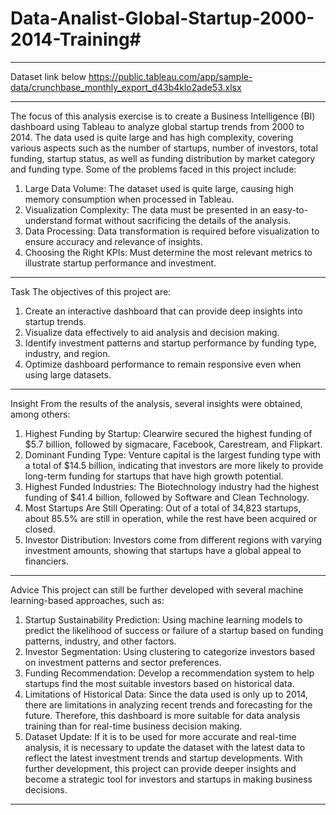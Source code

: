 # Data-Analist-Global-Startup-2000-2014-Training#
________________________________________
Dataset link below
https://public.tableau.com/app/sample-data/crunchbase_monthly_export_d43b4klo2ade53.xlsx
________________________________________
The focus of this analysis exercise is to create a Business Intelligence (BI) dashboard using Tableau to analyze global startup trends from 2000 to 2014. The data used is quite large and has high complexity, covering various aspects such as the number of startups, number of investors, total funding, startup status, as well as funding distribution by market category and funding type. Some of the problems faced in this project include:
1.	Large Data Volume: The dataset used is quite large, causing high memory consumption when processed in Tableau.
2.	Visualization Complexity: The data must be presented in an easy-to-understand format without sacrificing the details of the analysis.
3.	Data Processing: Data transformation is required before visualization to ensure accuracy and relevance of insights.
4.	Choosing the Right KPIs: Must determine the most relevant metrics to illustrate startup performance and investment.
________________________________________
Task
The objectives of this project are:
1.	Create an interactive dashboard that can provide deep insights into startup trends.
2.	Visualize data effectively to aid analysis and decision making.
3.	Identify investment patterns and startup performance by funding type, industry, and region.
4.	Optimize dashboard performance to remain responsive even when using large datasets.
________________________________________
Insight
From the results of the analysis, several insights were obtained, among others:
1.	Highest Funding by Startup: Clearwire secured the highest funding of $5.7 billion, followed by sigmacare, Facebook, Carestream, and Flipkart.
2.	Dominant Funding Type: Venture capital is the largest funding type with a total of $14.5 billion, indicating that investors are more likely to provide long-term funding for startups that have high growth potential.
3.	Highest Funded Industries: The Biotechnology industry had the highest funding of $41.4 billion, followed by Software and Clean Technology.
4.	Most Startups Are Still Operating: Out of a total of 34,823 startups, about 85.5% are still in operation, while the rest have been acquired or closed.
5.	Investor Distribution: Investors come from different regions with varying investment amounts, showing that startups have a global appeal to financiers.
________________________________________
Advice
This project can still be further developed with several machine learning-based approaches, such as:
1.	Startup Sustainability Prediction: Using machine learning models to predict the likelihood of success or failure of a startup based on funding patterns, industry, and other factors.
2.	Investor Segmentation: Using clustering to categorize investors based on investment patterns and sector preferences.
3.	Funding Recommendation: Develop a recommendation system to help startups find the most suitable investors based on historical data.
4.	Limitations of Historical Data: Since the data used is only up to 2014, there are limitations in analyzing recent trends and forecasting for the future. Therefore, this dashboard is more suitable for data analysis training than for real-time business decision making.
5.	Dataset Update: If it is to be used for more accurate and real-time analysis, it is necessary to update the dataset with the latest data to reflect the latest investment trends and startup developments.
With further development, this project can provide deeper insights and become a strategic tool for investors and startups in making business decisions.
________________________________________


